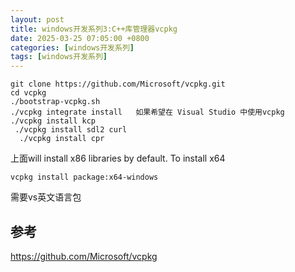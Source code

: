 ```yaml
---
layout: post
title: windows开发系列3:C++库管理器vcpkg
date: 2025-03-25 07:05:00 +0800
categories: [windows开发系列]
tags: [windows开发系列]
---
```

```
git clone https://github.com/Microsoft/vcpkg.git
cd vcpkg
./bootstrap-vcpkg.sh
./vcpkg integrate install   如果希望在 Visual Studio 中使用vcpkg
./vcpkg install kcp   
 ./vcpkg install sdl2 curl   
  ./vcpkg install cpr         
```

上面will install x86 libraries by default. To install x64

```
vcpkg install package:x64-windows
```

需要vs英文语言包

## 参考

https://github.com/Microsoft/vcpkg